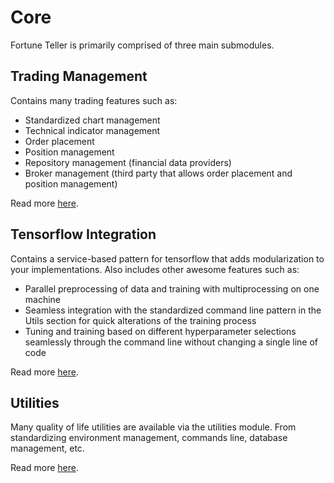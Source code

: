 # Core
Fortune Teller is primarily comprised of three main submodules.

## Trading Management
Contains many trading features such as:

* Standardized chart management
* Technical indicator management
* Order placement
* Position management
* Repository management (financial data providers)
* Broker management (third party that allows order placement and position management)

Read more [here](./trading/README.md).

## Tensorflow Integration
Contains a service-based pattern for tensorflow that adds modularization to your implementations. 
Also includes other awesome features such as:

* Parallel preprocessing of data and training with multiprocessing on one machine
* Seamless integration with the standardized command line pattern in the Utils section for quick alterations of the training process
* Tuning and training based on different hyperparameter selections seamlessly through the command line without changing a single line of code

Read more [here](./tensorflow/README.md).

## Utilities
Many quality of life utilities are available via the utilities module. From standardizing environment management, commands line, database management, etc.

Read more [here](./utils/README.md).